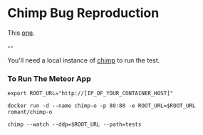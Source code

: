 # Chimp Bug Reproduction

This [one](https://github.com/xolvio/chimp/issues/161).

--

You'll need a local instance of [chimp](https://github.com/xolvio/chimp) to run the test.

### To Run The Meteor App


```
export ROOT_URL="http://[IP_OF_YOUR_CONTAINER_HOST]"

docker run -d --name chimp-o -p 80:80 -e ROOT_URL=$ROOT_URL romant/chimp-o

chimp --watch --ddp=$ROOT_URL --path=tests
```
